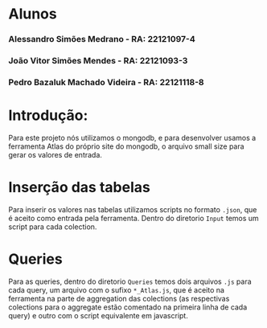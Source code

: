 # Alunos
### Alessandro Simões Medrano - RA: 22121097-4
### João Vitor Simões Mendes - RA: 22121093-3
### Pedro Bazaluk Machado Videira - RA: 22121118-8

# Introdução:
Para este projeto nós utilizamos o mongodb, e para desenvolver usamos a ferramenta Atlas do próprio site do mongodb, o arquivo small size para gerar os valores de entrada.

# Inserção das tabelas
Para inserir os valores nas tabelas utilizamos scripts no formato `.json`, que é aceito como entrada pela ferramenta. Dentro do diretorio `Input` temos um script para cada colection.

# Queries
Para as queries, dentro do diretorio `Queries` temos dois arquivos `.js` para cada query, um arquivo com o sufixo `*_Atlas.js`, que é aceito na ferramenta na parte de aggregation das colections (as respectivas colections para o aggregate estão comentado na primeira linha de cada query) e outro com o script equivalente em javascript.